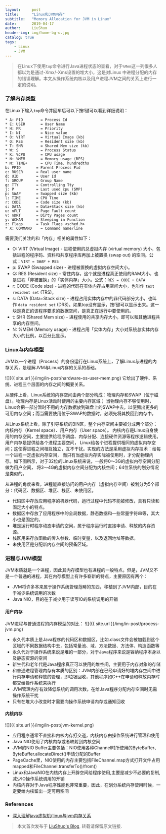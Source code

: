 ```yaml
---
layout:     post
title:      "Linux和JVM内存"
subtitle:   "Memory Allocation for JVM in Linux"
date:       2019-04-17
author:     LiuShuo
header-img: img/home-bg-o.jpg
catalog: true
tags:
    - Linux
    - JVM
---
```

> 在Linux下使用`top`命令进行Java进程状态的查看，对于`%Mem`这一列很多人都以为是通过-Xmx/-Xms设置的堆大小，这是对Linux
中进程分配的内存的错误理解。本文从操作系统内核以及用户进程JVM之间的关系上进行一定的说明。
    
### 了解内存类型
在Linux下输入`top`命令并回车后可以下按f键可以看到详细说明：
```
* A: PID        = Process Id
* E: USER       = User Name
* H: PR         = Priority
* I: NI         = Nice value
* O: VIRT       = Virtual Image (kb)
* Q: RES        = Resident size (kb)
* T: SHR        = Shared Mem size (kb)
* W: S          = Process Status
* K: %CPU       = CPU usage
* N: %MEM       = Memory usage (RES)
* M: TIME+      = CPU Time, hundredths
b: PPID       = Parent Process Pid
c: RUSER      = Real user name
d: UID        = User Id
f: GROUP      = Group Name
g: TTY        = Controlling Tty
j: P          = Last used cpu (SMP)
p: SWAP       = Swapped size (kb)
l: TIME       = CPU Time
r: CODE       = Code size (kb)
s: DATA       = Data+Stack size (kb)
u: nFLT       = Page Fault count
v: nDRT       = Dirty Pages count
y: WCHAN      = Sleeping in Function
z: Flags      = Task Flags <sched.h>
* X: COMMAND    = Command name/line
```
需要我们关注的和「内存」相关的属性如下：
- O: VIRT (Virtual Image) - 进程使用的总虚拟内存 (virtual memory) 大小，包括进程的程序码、资料和共享程序库再加上被置换 (swap out) 的空间。公式：`VIRT = SWAP + RES` 
- p: SWAP (Swapped size) - 进程被置换的虚拟内存空间大小。 
- Q: RES (Resident size) - 常住内存，这个就是进程真正使用的RAM大小，也是进程「非被置换」的「实体内存」大小。公式：`RES = CODE + DATA` 
- r: CODE (Code size) - 进程的代码在实体内存占用空间大小，也叫作 `text resident set` (TRS)。 
- s: DATA (Data+Stack size) - 进程占用实体内存中的非代码部分大小，也叫作 `data resident set` (DRS)。如果top没有显示，按f键可以显示出来。这一块是真正的该程序要求的数据空间，是真正在运行中要使用的。 
- t: SHR (Shared Mem size) - 进程使用的共享内存大小，即可以和其他进程共享的内存空间。 
- N: %MEM (Memory usage) - 进程占用「实体内存」大小对系统总实体内存大小的比例，以百分比显示。

### Linux与内存模型
JVM以一个进程（Process）的身份运行在Linux系统上，了解Linux与进程的内存关系，是理解JVM与Linux内存的关系的基础。

![]({{ site.url }}/img/in-post/hardware-os-user-mem.png)
它给出了硬件、系统、进程三个层面的内存之间的概要关系。

从硬件上看，Linux系统的内存空间由两个部分构成：物理内存和SWAP（位于磁盘）。物理内存是Linux活动时使用的主要内存区域；
当物理内存不够使用时，Linux会把一部分暂时不用的内存数据放到磁盘上的SWAP中去，以便腾出更多的可用内存空间；而当需要使用位于SWAP的数据时，必须先将其换回到内存中。

从Linux系统上看，除了引导系统的BIN区，整个内存空间主要被分成两个部分：内核内存（Kernel space）、用户内存（User space）。
内核内存是Linux自身使用的内存空间，主要提供给程序调度、内存分配、连接硬件资源等程序逻辑使用。用户内存是提供给各个进程主要空间，
Linux给各个进程提供相同的虚拟内存空间；这使得进程之间相互独立，互不干扰。实现的方法是采用虚拟内存技术：给每一个进程一定虚拟内存空间，
而只有当虚拟内存实际被使用时，才分配物理内存。如下图所示，对于32位的Linux系统来说，一般将0～3G的虚拟内存空间分配做为用户空间，
将3～4G的虚拟内存空间分配为内核空间；64位系统的划分情况是类似的。

从进程的角度来看，进程能直接访问的用户内存（虚拟内存空间）被划分为5个部分：代码区、数据区、堆区、栈区、未使用区。
- 代码区中存放应用程序的机器代码，运行过程中代码不能被修改，具有只读和固定大小的特点。
- 数据区中存放了应用程序中的全局数据，静态数据和一些常量字符串等，其大小也是固定的。
- 堆是运行时程序动态申请的空间，属于程序运行时直接申请、释放的内存资源。
- 栈区用来存放函数的传入参数、临时变量，以及返回地址等数据。
- 未使用区是分配新内存空间的预备区域。



### 进程与JVM模型
JVM本质就是一个进程，因此其内存模型也有进程的一般特点。但是，JVM又不是一个普通的进程，其在内存模型上有许多崭新的特点，主要原因有两个：
- JVM将许多本来属于操作系统管理范畴的东西，移植到了JVM内部，目的在于减少系统调用的次数
- Java NIO，目的在于减少用于读写IO的系统调用的开销

#### 用户内存
JVM进程与普通进程的内存模型的对比：
![]({{ site.url }}/img/in-post/process-jvm.png)

- 永久代本质上是Java程序的代码区和数据区，比如.class文件会被加载到这个区域的不同数据结构中去，包括常量池、域、方法数据、方法体、构造函数等
- 永久代对于操作系统来说是堆的一部分，对于Java程序来说是容纳程序本身以及静态资源的空间
- 新生代和老年代是Java程序真正可以使用的堆空间，主要用于内存对象的存储
- 和普通进程管理内存有本质的区别：JVM内部在已经申请好的堆内存空间中进行内存申请和释放的管理，即垃圾回收，其他程序如C++在申请和释放内存时都交给操作系统来执行
- JVM管理内存有效降低系统的调用次数，在给Java程序分配内存空间时无需操作系统干扰
- 只有在堆大小改变时才需要向操作系统申请内存或通知回收


#### 内核内存
![]({{ site.url }}/img/in-post/jvm-kernel.png)

- 应用程序通常不直接和内核内存打交道，内核内存由操作系统进行管理和使用
- Java NIO使用了内核内存或者映射到内核空间
- JVM的NIO Buffer主要包括：NIO使用各种Channel时所使用的ByteBuffer、ByteBuffer.allocateDirect()申请分配的Buffer
- PageCache里，NIO使用的内存主要包括FileChannel.map方式打开文件占用mapped和FileChannel.transferTo()/from()
- Linux和JavaNIO在内核内存上开辟空间给程序使用,主要是减少不必要的复制,减少IO操作系统调用的开销
- 内核内存对于Java程序性能也非常重要，因此，在划分系统内存使用时候，一定要给内核留出一定可用空间

### References
- [深入理解java虚拟机(linux与jvm内存关系](https://www.shuzhiduo.com/A/WpdKQ6R1JV/)

> 本文首次发布于 [LiuShuo's Blog](https://liushuo.me), 
转载请保留原文链接.
